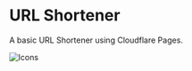 # URL Shortener
A basic URL Shortener using Cloudflare Pages.

![Icons](https://skillicons.dev/icons?i=html,css,tailwind,cloudflare)
